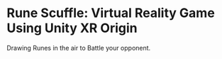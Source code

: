 # Rune Scuffle: Virtual Reality Game Using Unity XR Origin

Drawing Runes in the air to Battle your opponent.
